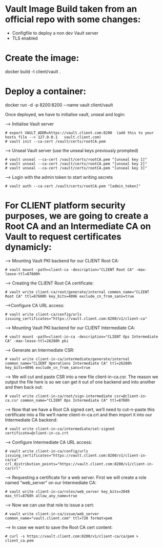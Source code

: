 # Vault Image Build taken from an official repo with some changes:

* Configfile to deploy a non dev Vault server
* TLS enabled

# Create the image:
docker build -t client/vault .

# Deploy a container:
docker run -d -p 8200:8200 --name vault client/vault

Once deployed, we have to initialise vault, unseal and login:

--> Initialise Vault server 

	# export VAULT_ADDR=https://vault.client.com:8200  (add this to your hosts file --> 127.0.0.1   vault.client.com)
	# vault init --ca-cert /vault/certs/rootCA.pem

--> Unseal Vault server (use the unseal keys previously prompted)

	# vault unseal --ca-cert /vault/certs/rootCA.pem "[unseal key 1]"
	# vault unseal --ca-cert /vault/certs/rootCA.pem "[unseal key 2]"
	# vault unseal --ca-cert /vault/certs/rootCA.pem "[unseal key 3]"

--> Login with the admin token to start writing secrets

	# vault auth --ca-cert /vault/certs/rootCA.pem "[admin_token]"

# For CLIENT platform security purposes, we are going to create a Root CA and an Intermediate CA on Vault to request certificates dynamicly:

--> Mounting Vault PKI backend for our CLIENT Root CA:

	# vault mount -path=client-ca -description="CLIENT Root CA" -max-lease-ttl=87600h

--> Creating the CLIENT Root CA certificate:

	# vault write client-ca/root/generate/internal common_name="CLIENT Root CA" ttl=87600h key_bits=4096 exclude_cn_from_sans=true

-->Configure CA URL access:

	# vault write client-ca/config/urls issuing_certificates="https://vault.client.com:8200/v1/client-ca"

--> Mounting Vault PKI backend for our CLIENT Intermediate CA:

	# vault mount -path=client-in-ca -description="CLIENT Ops Intermediate CA" -max-lease-ttl=26280h pki

--> Generate an Intermediate CSR:

	# vault write client-in-ca/intermediate/generate/internal common_name="CLIENT Operations Intermediate CA" ttl=26280h key_bits=4096 exclude_cn_from_sans=true

--> We will cut and paste CSR into a new file client-in-ca.csr. The reason we output the file here is so we can get it out of one backend and into another and then back out:

	# vault write client-in-ca/root/sign-intermediate csr=@client-in-ca.csr common_name="CLIENT Ops Intermediate CA" ttl=8760h

--> Now that we have a Root CA signed cert, we’ll need to cut-n-paste this certificate into a file we’ll name client-in-ca.crt and then import it into our Intermediate CA backend:

	# vault write client-in-ca/intermediate/set-signed certificate=@client-in-ca.crt

--> Configure Intermediate CA URL access:

	# vault write client-in-ca/config/urls issuing_certificates="https://vault.client.com:8200/v1/client-in-ca/ca" crl_distribution_points="https://vault.client.com:8200/v1/client-in-ca/crl"

--> Requesting a certificate for a web server. First we will create a role named “web_server” on our Intermediate CA:

	# vault write client-in-ca/roles/web_server key_bits=2048 max_ttl=8760h allow_any_name=true

--> Now we can use that role to issue a cert:

	# vault write client-in-ca/issue/web_server common_name="vault.client.com" ttl=720 format=pem

--> In case we want to save the Root CA cert content:

	# curl -s https://vault.client.com:8200/v1/client-ca/ca/pem > client_ca.pem

